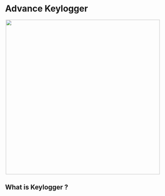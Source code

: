 # Advance Keylogger

<p align="center">
  <img src="https://cdn.discordapp.com/attachments/787260295860191254/1005556601823952946/logo.png" width=500/>
</p>

## What is Keylogger ?
